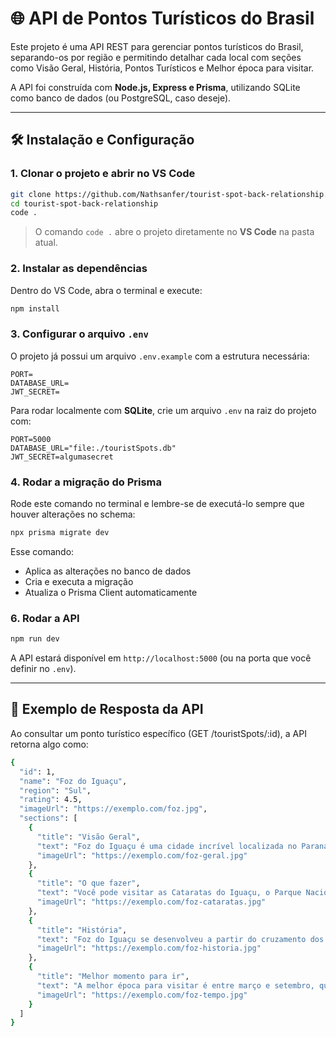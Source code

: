 # 🌐 API de Pontos Turísticos do Brasil

Este projeto é uma API REST para gerenciar pontos turísticos do Brasil, separando-os por região e permitindo detalhar cada local com seções como Visão Geral, História, Pontos Turísticos e Melhor época para visitar.

A API foi construída com **Node.js, Express e Prisma**, utilizando SQLite como banco de dados (ou PostgreSQL, caso deseje).

---

## 🛠️ Instalação e Configuração

### 1. Clonar o projeto e abrir no VS Code

```bash
git clone https://github.com/Nathsanfer/tourist-spot-back-relationship.git
cd tourist-spot-back-relationship
code .
```

> O comando `code .` abre o projeto diretamente no **VS Code** na pasta atual.

### 2. Instalar as dependências

Dentro do VS Code, abra o terminal e execute:

```bash
npm install
```

### 3. Configurar o arquivo `.env`

O projeto já possui um arquivo `.env.example` com a estrutura necessária:

```
PORT=
DATABASE_URL=
JWT_SECRET=
```

Para rodar localmente com **SQLite**, crie um arquivo `.env` na raiz do projeto com:

```env
PORT=5000
DATABASE_URL="file:./touristSpots.db"
JWT_SECRET=algumasecret
```

### 4. Rodar a migração do Prisma

Rode este comando no terminal e lembre-se de executá-lo sempre que houver alterações no schema:

```bash
npx prisma migrate dev
```

Esse comando:

* Aplica as alterações no banco de dados
* Cria e executa a migração
* Atualiza o Prisma Client automaticamente

### 6. Rodar a API

```bash
npm run dev
```

A API estará disponível em `http://localhost:5000` (ou na porta que você definir no `.env`).

---
## 📄 Exemplo de Resposta da API

Ao consultar um ponto turístico específico (GET /touristSpots/:id), a API retorna algo como:

```bash
{
  "id": 1,
  "name": "Foz do Iguaçu",
  "region": "Sul",
  "rating": 4.5,
  "imageUrl": "https://exemplo.com/foz.jpg",
  "sections": [
    {
      "title": "Visão Geral",
      "text": "Foz do Iguaçu é uma cidade incrível localizada no Paraná, famosa por suas cataratas e pela diversidade cultural...",
      "imageUrl": "https://exemplo.com/foz-geral.jpg"
    },
    {
      "title": "O que fazer",
      "text": "Você pode visitar as Cataratas do Iguaçu, o Parque Nacional do Iguaçu, a Usina de Itaipu e o Parque das Aves...",
      "imageUrl": "https://exemplo.com/foz-cataratas.jpg"
    },
    {
      "title": "História",
      "text": "Foz do Iguaçu se desenvolveu a partir do cruzamento dos rios Iguaçu e Paraná, sendo estratégica para a economia e o turismo...",
      "imageUrl": "https://exemplo.com/foz-historia.jpg"
    },
    {
      "title": "Melhor momento para ir",
      "text": "A melhor época para visitar é entre março e setembro, quando a cidade recebe menos chuvas e é possível aproveitar as trilhas e passeios ao ar livre...",
      "imageUrl": "https://exemplo.com/foz-tempo.jpg"
    }
  ]
}
```